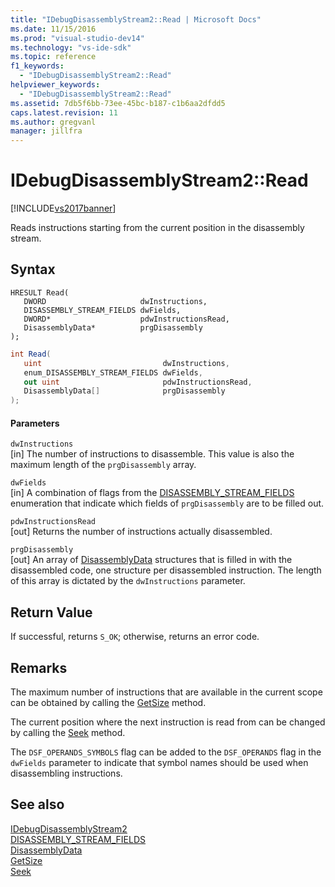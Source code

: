 ```yaml
---
title: "IDebugDisassemblyStream2::Read | Microsoft Docs"
ms.date: 11/15/2016
ms.prod: "visual-studio-dev14"
ms.technology: "vs-ide-sdk"
ms.topic: reference
f1_keywords: 
  - "IDebugDisassemblyStream2::Read"
helpviewer_keywords: 
  - "IDebugDisassemblyStream2::Read"
ms.assetid: 7db5f6bb-73ee-45bc-b187-c1b6aa2dfdd5
caps.latest.revision: 11
ms.author: gregvanl
manager: jillfra
---
```

# IDebugDisassemblyStream2::Read
[!INCLUDE[vs2017banner](../../../includes/vs2017banner.md)]

Reads instructions starting from the current position in the disassembly stream.  
  
## Syntax  
  
```cpp#  
HRESULT Read(   
   DWORD                     dwInstructions,  
   DISASSEMBLY_STREAM_FIELDS dwFields,  
   DWORD*                    pdwInstructionsRead,  
   DisassemblyData*          prgDisassembly  
);  
```  
  
```csharp  
int Read(   
   uint                           dwInstructions,  
   enum_DISASSEMBLY_STREAM_FIELDS dwFields,  
   out uint                       pdwInstructionsRead,  
   DisassemblyData[]              prgDisassembly  
);  
```  
  
#### Parameters  
 `dwInstructions`  
 [in] The number of instructions to disassemble. This value is also the maximum length of the `prgDisassembly` array.  
  
 `dwFields`  
 [in] A combination of flags from the [DISASSEMBLY_STREAM_FIELDS](../../../extensibility/debugger/reference/disassembly-stream-fields.md) enumeration that indicate which fields of `prgDisassembly` are to be filled out.  
  
 `pdwInstructionsRead`  
 [out] Returns the number of instructions actually disassembled.  
  
 `prgDisassembly`  
 [out] An array of [DisassemblyData](../../../extensibility/debugger/reference/disassemblydata.md) structures that is filled in with the disassembled code, one structure per disassembled instruction. The length of this array is dictated by the `dwInstructions` parameter.  
  
## Return Value  
 If successful, returns `S_OK`; otherwise, returns an error code.  
  
## Remarks  
 The maximum number of instructions that are available in the current scope can be obtained by calling the [GetSize](../../../extensibility/debugger/reference/idebugdisassemblystream2-getsize.md) method.  
  
 The current position where the next instruction is read from can be changed by calling the [Seek](../../../extensibility/debugger/reference/idebugdisassemblystream2-seek.md) method.  
  
 The `DSF_OPERANDS_SYMBOLS` flag can be added to the `DSF_OPERANDS` flag in the `dwFields` parameter to indicate that symbol names should be used when disassembling instructions.  
  
## See also  
 [IDebugDisassemblyStream2](../../../extensibility/debugger/reference/idebugdisassemblystream2.md)   
 [DISASSEMBLY_STREAM_FIELDS](../../../extensibility/debugger/reference/disassembly-stream-fields.md)   
 [DisassemblyData](../../../extensibility/debugger/reference/disassemblydata.md)   
 [GetSize](../../../extensibility/debugger/reference/idebugdisassemblystream2-getsize.md)   
 [Seek](../../../extensibility/debugger/reference/idebugdisassemblystream2-seek.md)
